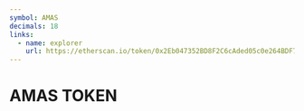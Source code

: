 ```yaml
---
symbol: AMAS
decimals: 18
links:
  - name: explorer
    url: https://etherscan.io/token/0x2Eb047352BD8F2C6cAded05c0e264BDF770de5d6
---
```


# AMAS TOKEN
